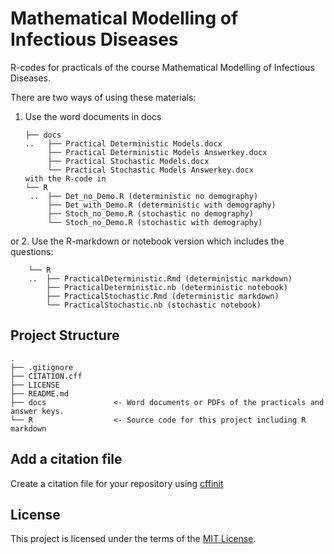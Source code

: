 # Mathematical Modelling of Infectious Diseases 

R-codes for practicals of the course Mathematical Modelling of Infectious Diseases.

There are two ways of using these materials:
1. Use the word documents in docs
   ```
   ├── docs
   ..   ├── Practical Deterministic Models.docx
        ├── Practical Deterministic Models Answerkey.docx
        ├── Practical Stochastic Models.docx
        └── Practical Stochastic Models Answerkey.docx
   with the R-code in
   └── R
    ..  ├── Det_no_Demo.R (deterministic no demography)
        ├── Det_with_Demo.R (deterministic with demography)
        ├── Stoch_no_Demo.R (stochastic no demography)
        └── Stoch_no_Demo.R (stochastic with demography)
   ```
or 
2. Use the R-markdown or notebook version which includes the questions:
```
    └── R
    ..  ├── PracticalDeterministic.Rmd (deterministic markdown)
        ├── PracticalDeterministic.nb (deterministic notebook)
        ├── PracticalStochastic.Rmd (deterministic markdown)
        └── PracticalStochastic.nb (stochastic notebook)
```


## Project Structure


```
.
├── .gitignore
├── CITATION.cff
├── LICENSE
├── README.md
├── docs               <- Word documents or PDFs of the practicals and answer keys.
└── R                  <- Source code for this project including R markdown

```

## Add a citation file
Create a citation file for your repository using [cffinit](https://citation-file-format.github.io/cff-initializer-javascript/#/)

## License

This project is licensed under the terms of the [MIT License](/LICENSE).

